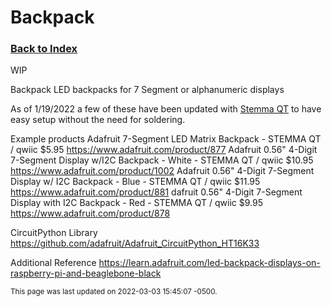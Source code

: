 
# Backpack

### [Back to Index](index.md)

WIP 

Backpack
LED backpacks for 7 Segment or alphanumeric displays


As of 1/19/2022 a few of these have been updated with [Stemma QT](connectors.md#stemma-qt) to have easy setup without the need for soldering.


Example products
Adafruit 7-Segment LED Matrix Backpack - STEMMA QT / qwiic   $5.95
https://www.adafruit.com/product/877 
Adafruit 0.56" 4-Digit 7-Segment Display w/I2C Backpack - White - STEMMA QT / qwiic  $10.95
https://www.adafruit.com/product/1002
Adafruit 0.56" 4-Digit 7-Segment Display w/ I2C Backpack - Blue - STEMMA QT / qwiic $11.95
https://www.adafruit.com/product/881
dafruit 0.56" 4-Digit 7-Segment Display with I2C Backpack - Red - STEMMA QT / qwiic  $9.95
https://www.adafruit.com/product/878

CircuitPython Library
https://github.com/adafruit/Adafruit_CircuitPython_HT16K33

Additional Reference
https://learn.adafruit.com/led-backpack-displays-on-raspberry-pi-and-beaglebone-black


<small>This page was last updated on 2022-03-03 15:45:07 -0500.</small>